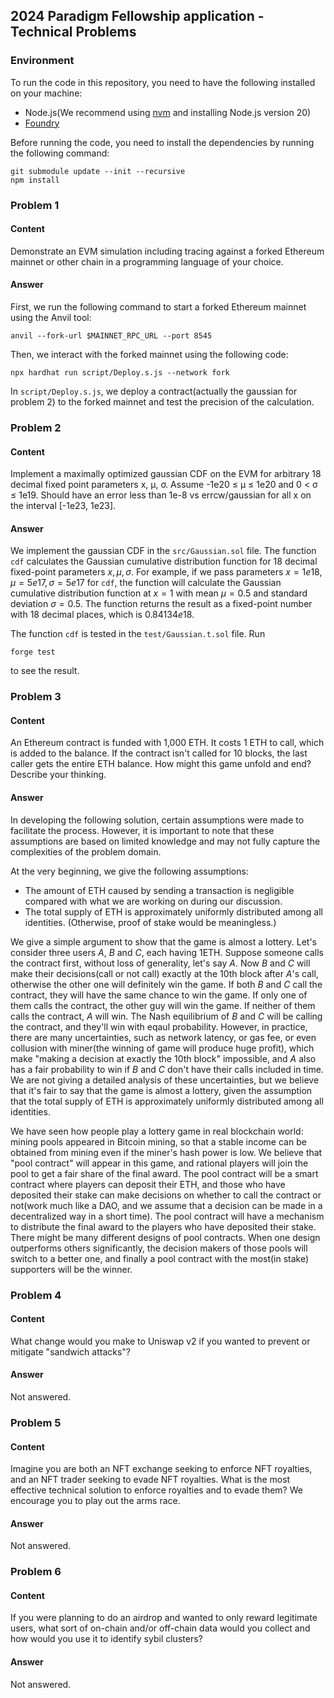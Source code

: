 ## 2024 Paradigm Fellowship application - Technical Problems

### Environment

To run the code in this repository, you need to have the following installed on your machine:
- Node.js(We recommend using [nvm](https://github.com/nvm-sh/nvm) and installing Node.js version 20)
- [Foundry](https://github.com/foundry-rs/foundry/releases)

Before running the code, you need to install the dependencies by running the following command:
```shell
git submodule update --init --recursive
npm install
```

### Problem 1

#### Content

Demonstrate an EVM simulation including tracing against a forked Ethereum mainnet or other chain in a programming language of your choice.

#### Answer

First, we run the following command to start a forked Ethereum mainnet using the Anvil tool:
```shell
anvil --fork-url $MAINNET_RPC_URL --port 8545
```

Then, we interact with the forked mainnet using the following code:
```shell
npx hardhat run script/Deploy.s.js --network fork
```

In `script/Deploy.s.js`, we deploy a contract(actually the gaussian for problem 2) to the forked mainnet and test the precision of the calculation.

### Problem 2

#### Content

Implement a maximally optimized gaussian CDF on the EVM for arbitrary 18 decimal fixed point parameters x, μ, σ. Assume -1e20 ≤ μ ≤ 1e20 and 0 < σ ≤ 1e19. Should have an error less than 1e-8 vs errcw/gaussian for all x on the interval [-1e23, 1e23].

#### Answer

We implement the gaussian CDF in the `src/Gaussian.sol` file. The function `cdf` calculates the Gaussian cumulative distribution function for 18 decimal fixed-point parameters $x, \mu, \sigma$. For example, if we pass parameters $x=1e18, \mu=5e17, \sigma=5e17$ for `cdf`, the function will calculate the Gaussian cumulative distribution function at $x=1$ with mean $\mu=0.5$ and standard deviation $\sigma=0.5$. The function returns the result as a fixed-point number with 18 decimal places, which is $0.84134e18$.

The function `cdf` is tested in the `test/Gaussian.t.sol` file. Run
```shell
forge test
```
to see the result.


### Problem 3

#### Content

An Ethereum contract is funded with 1,000 ETH. It costs 1 ETH to call, which is added to the balance. If the contract isn't called for 10 blocks, the last caller gets the entire ETH balance. How might this game unfold and end? Describe your thinking.

#### Answer

In developing the following solution, certain assumptions were made to facilitate the process. However, it is important to note that these assumptions are based on limited knowledge and may not fully capture the complexities of the problem domain.

At the very beginning, we give the following assumptions:

- The amount of ETH caused by sending a transaction is negligible compared with what we are working on during our discussion.
- The total supply of ETH is approximately uniformly distributed among all identities. (Otherwise, proof of stake would be meaningless.)

We give a simple argument to show that the game is almost a lottery. Let's consider three users $A$, $B$ and $C$, each having 1ETH. Suppose someone calls the contract first, without loss of generality, let's say $A$. Now $B$ and $C$ will make their decisions(call or not call) exactly at the 10th block after $A$'s call, otherwise the other one will definitely win the game. If both $B$ and $C$ call the contract, they will have the same chance to win the game. If only one of them calls the contract, the other guy will win the game. If neither of them calls the contract, $A$ will win. The Nash equilibrium of $B$ and $C$ will be calling the contract, and they'll win with eqaul probability. However, in practice, there are many uncertainties, such as network latency, or gas fee, or even collusion with miner(the winning of game will produce huge profit), which make "making a decision at exactly the 10th block" impossible, and $A$ also has a fair probability to win if $B$ and $C$ don't have their calls included in time. We are not giving a detailed analysis of these uncertainties, but we believe that it's fair to say that the game is almost a lottery, given the assumption that the total supply of ETH is approximately uniformly distributed among all identities.

We have seen how people play a lottery game in real blockchain world: mining pools appeared in Bitcoin mining, so that a stable income can be obtained from mining even if the miner's hash power is low. We believe that "pool contract" will appear in this game, and rational players will join the pool to get a fair share of the final award. The pool contract will be a smart contract where players can deposit their ETH, and those who have deposited their stake can make decisions on whether to call the contract or not(work much like a DAO, and we assume that a decision can be made in a decentralized way in a short time). The pool contract will have a mechanism to distribute the final award to the players who have deposited their stake. There might be many different designs of pool contracts. When one design outperforms others significantly, the decision makers of those pools will switch to a better one, and finally a pool contract with the most(in stake) supporters will be the winner.


### Problem 4

#### Content

What change would you make to Uniswap v2 if you wanted to prevent or mitigate "sandwich attacks"?

#### Answer

Not answered.

### Problem 5

#### Content

Imagine you are both an NFT exchange seeking to enforce NFT royalties, and an NFT trader seeking to evade NFT royalties. What is the most effective technical solution to enforce royalties and to evade them? We encourage you to play out the arms race.

#### Answer

Not answered.

### Problem 6

#### Content

If you were planning to do an airdrop and wanted to only reward legitimate users, what sort of on-chain and/or off-chain data would you collect and how would you use it to identify sybil clusters?

#### Answer

Not answered.
